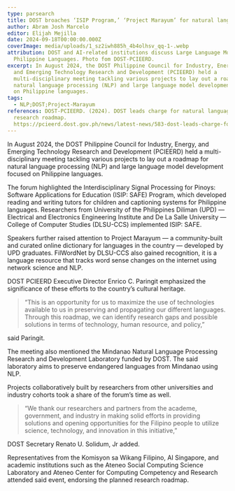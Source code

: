 ```yaml
---
type: parsearch
title: DOST broaches ‘ISIP Program,’ ‘Project Marayum’ for natural language research
author: Abram Josh Marcelo
editor: Elijah Mejilla
date: 2024-09-18T00:00:00.000Z
coverImage: media/uploads/1_sz2iwh885h_4b4olhsv_qq-1-.webp
attribution: DOST and AI-related institutions discuss Large Language Models for
  Philippine Languages. Photo fom DOST-PCIEERD.
excerpt: In August 2024, the DOST Philippine Council for Industry, Energy,
  and Emerging Technology Research and Development (PCIEERD) held a
  multi-disciplinary meeting tackling various projects to lay out a roadmap for
  natural language processing (NLP) and large language model development focused
  on Philippine languages.
tags:
  - NLP;DOST;Project-Marayum
references: DOST-PCIEERD. (2024). DOST leads charge for natural language
  research roadmap.
  https://pcieerd.dost.gov.ph/news/latest-news/583-dost-leads-charge-for-natural-language-research-roadmap
---
```

In August 2024, the DOST Philippine Council for Industry, Energy, and Emerging Technology Research and Development (PCIEERD) held a multi-disciplinary meeting tackling various projects to lay out a roadmap for natural language processing (NLP) and large language model development focused on Philippine languages.



The forum highlighted the Interdisciplinary Signal Processing for Pinoys: Software Applications for Education (ISIP: SAFE) Program, which developed reading and writing tutors for children and captioning systems for Philippine languages. Researchers from University of the Philippines Diliman (UPD) — Electrical and Electronics Engineering Institute and De La Salle University — College of Computer Studies (DLSU-CCS) implemented ISIP: SAFE.



Speakers further raised attention to Project Marayum — a community-built and curated online dictionary for languages in the country — developed by UPD graduates. FilWordNet by DLSU-CCS also gained recognition, it is a language resource that tracks word sense changes on the internet using network science and NLP.



DOST PCIEERD Executive Director Enrico C. Paringit emphasized the significance of these efforts to the country’s cultural heritage. 

> “This is an opportunity for us to maximize the use of technologies available to us in preserving and propagating our different languages. Through this roadmap, we can identify research gaps and possible solutions in terms of technology, human resource, and policy,” 

said Paringit.



The meeting also mentioned the Mindanao Natural Language Processing Research and Development Laboratory funded by DOST. The said laboratory aims to preserve endangered languages from Mindanao using NLP.



Projects collaboratively built by researchers from other universities and industry cohorts took a share of the forum’s time as well.



> “We thank our researchers and partners from the academe, government, and industry in making solid efforts in providing solutions and opening opportunities for the Filipino people to utilize science, technology, and innovation in this initiative,” 

DOST Secretary Renato U. Solidum, Jr added.



Representatives from the Komisyon sa Wikang Filipino, AI Singapore, and academic institutions such as the Ateneo Social Computing Science Laboratory and Ateneo Center for Computing Competency and Research attended said event, endorsing the planned research roadmap.
